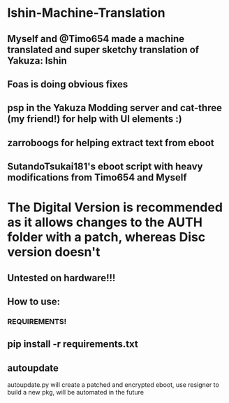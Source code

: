 # Ishin-Machine-Translation
## Myself and @Timo654 made a machine translated and super sketchy translation of Yakuza: Ishin
## Foas is doing obvious fixes  
## psp in the Yakuza Modding server and cat-three (my friend!) for help with UI elements :)
## zarroboogs for helping extract text from eboot
## SutandoTsukai181's eboot script with heavy modifications from Timo654 and Myself

# The Digital Version is recommended as it allows changes to the AUTH folder with a patch, whereas Disc version doesn't

## Untested on hardware!!!

## How to use:

### REQUIREMENTS!
## pip install -r requirements.txt

## autoupdate
autoupdate.py will create a patched and encrypted eboot, use resigner to build a new pkg, will be automated in the future
